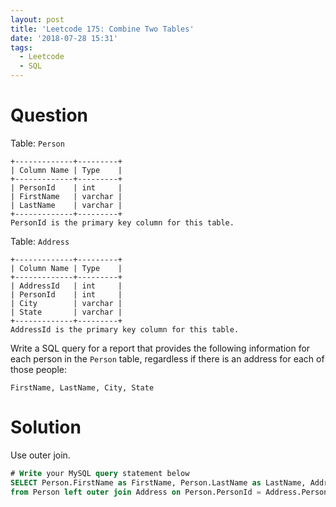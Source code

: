 ```yaml
---
layout: post
title: 'Leetcode 175: Combine Two Tables'
date: '2018-07-28 15:31'
tags:
  - Leetcode
  - SQL
---
```


# Question
Table: `Person`
```
+-------------+---------+
| Column Name | Type    |
+-------------+---------+
| PersonId    | int     |
| FirstName   | varchar |
| LastName    | varchar |
+-------------+---------+
PersonId is the primary key column for this table.
```

Table: `Address`

```
+-------------+---------+
| Column Name | Type    |
+-------------+---------+
| AddressId   | int     |
| PersonId    | int     |
| City        | varchar |
| State       | varchar |
+-------------+---------+
AddressId is the primary key column for this table.
```

Write a SQL query for a report that provides the following information for each person in the `Person` table, regardless if there is an address for each of those people:

```
FirstName, LastName, City, State
```

# Solution
Use outer join.

```sql
# Write your MySQL query statement below
SELECT Person.FirstName as FirstName, Person.LastName as LastName, Address.City as City, Address.State as State
from Person left outer join Address on Person.PersonId = Address.PersonId;
```

